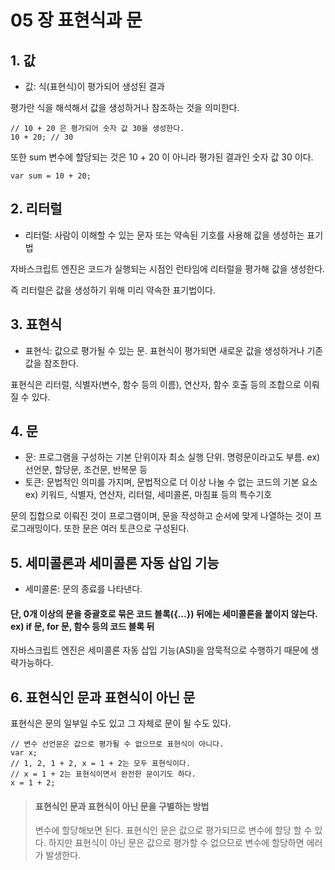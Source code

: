 # 05 장 표현식과 문

## 1. 값
- 값: 식(표현식)이 평가되어 생성된 결과

평가란 식을 해석해서 값을 생성하거나 참조하는 것을 의미한다.

    // 10 + 20 은 평가되어 숫자 값 30을 생성한다.
    10 + 20; // 30
    
또한 sum 변수에 할당되는 것은 10 + 20 이 아니라 평가된 결과인 숫자 값 30 이다.

    var sum = 10 + 20;
    

## 2. 리터럴

- 리터럴: 사람이 이해할 수 있는 문자 또는 약속된 기호를 사용해 값을 생성하는 표기법

자바스크립트 엔진은 코드가 실행되는 시점인 런타임에 리터럴을 평가해 값을 생성한다.

즉 리터럴은 값을 생성하기 위해 미리 약속한 표기법이다.

## 3. 표현식

- 표현식: 값으로 평가될 수 있는 문. 표현식이 평가되면 새로운 값을 생성하거나 기존 값을 참조한다.

표현식은 리터럴, 식별자(변수, 함수 등의 이름), 연산자, 함수 호출 등의 조합으로 이뤄질 수 있다.

## 4. 문

- 문: 프로그램을 구성하는 기본 단위이자 최소 실행 단위. 명령문이라고도 부름. ex) 선언문, 할당문, 조건문, 반복문 등
- 토큰: 문법적인 의미를 가지며, 문법적으로 더 이상 나눌 수 없는 코드의 기본 요소 ex) 키워드, 식별자, 연산자, 리터럴, 세미콜론, 마침표 등의 특수기호


문의 집합으로 이뤄진 것이 프로그램이며, 문을 작성하고 순서에 맞게 나열하는 것이 프로그래밍이다. 또한 문은 여러 토큰으로 구성된다.

## 5. 세미콜론과 세미콜론 자동 삽입 기능

- 세미콜론: 문의 종료를 나타낸다. 

#### 단, 0개 이상의 문을 중괄호로 묶은 코드 블록({...}) 뒤에는 세미콜론을 붙이지 않는다. ex) if 문, for 문, 함수 등의 코드 블록 뒤

자바스크립트 엔진은 세미콜론 자동 삽입 기능(ASI)을 암묵적으로 수행하기 때문에 생략가능하다.

## 6. 표현식인 문과 표현식이 아닌 문

표현식은 문의 일부일 수도 있고 그 자체로 문이 될 수도 있다.

    // 변수 선언문은 값으로 평가될 수 없으므로 표현식이 아니다.
    var x;
    // 1, 2, 1 + 2, x = 1 + 2는 모두 표현식이다.
    // x = 1 + 2는 표현식이면서 완전한 문이기도 하다.
    x = 1 + 2;
    
> #### 표현식인 문과 표현식이 아닌 문을 구별하는 방법
> 변수에 할당해보면 된다. 표현식인 문은 값으로 평가되므로 변수에 할당 할 수 있다. 하지만 표현식이 아닌 문은 값으로 평가할 수 없으므로 변수에 할당하면 에러가 발생한다.
